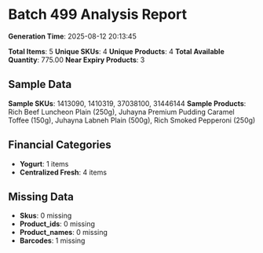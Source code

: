 # Batch 499 Analysis Report

**Generation Time**: 2025-08-12 20:13:45

**Total Items**: 5
**Unique SKUs**: 4
**Unique Products**: 4
**Total Available Quantity**: 775.00
**Near Expiry Products**: 3

## Sample Data
**Sample SKUs**: 1413090, 1410319, 37038100, 31446144
**Sample Products**: Rich Beef Luncheon Plain (250g), Juhayna Premium Pudding Caramel Toffee (150g), Juhayna Labneh Plain (500g), Rich Smoked Pepperoni (250g)

## Financial Categories
- **Yogurt**: 1 items
- **Centralized Fresh**: 4 items

## Missing Data
- **Skus**: 0 missing
- **Product_ids**: 0 missing
- **Product_names**: 0 missing
- **Barcodes**: 1 missing

